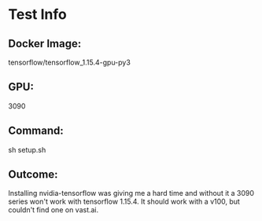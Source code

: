 # Test Info
## Docker Image: 
tensorflow/tensorflow_1.15.4-gpu-py3
## GPU: 
3090
## Command:
sh setup.sh
## Outcome: 
Installing nvidia-tensorflow was giving me a hard time and without it a 3090 series won't work with tensorflow 1.15.4. It should work with a v100, but couldn't find one on vast.ai. 